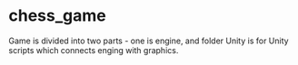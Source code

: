 # chess_game
Game is divided into two parts - one is engine, and folder Unity is for Unity scripts which connects enging with graphics.
